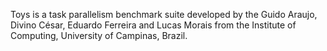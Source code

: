 Toys is a task parallelism benchmark suite developed by the Guido Araujo, Divino César, Eduardo Ferreira and Lucas Morais from the Institute of Computing, University of Campinas, Brazil.
